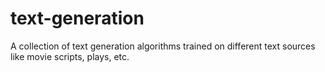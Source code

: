 # text-generation
A collection of text generation algorithms trained on different text sources like movie scripts, plays, etc.
